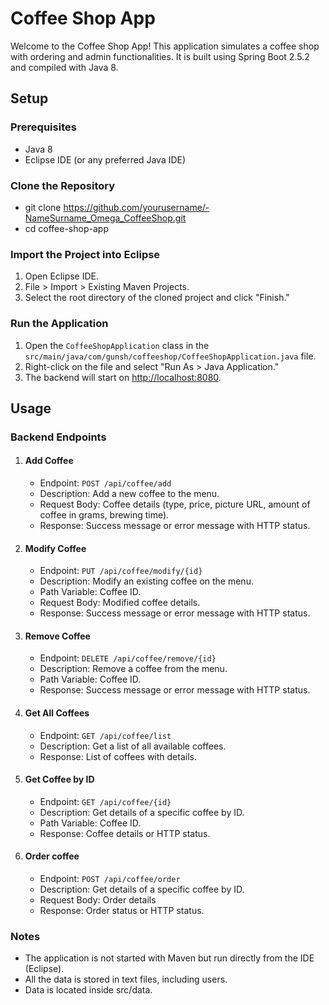 # Coffee Shop App

Welcome to the Coffee Shop App! This application simulates a coffee shop with ordering and admin functionalities. It is built using Spring Boot 2.5.2 and compiled with Java 8.

## Setup

### Prerequisites

*   Java 8
*   Eclipse IDE (or any preferred Java IDE)

### Clone the Repository

*   git clone https://github.com/yourusername/-NameSurname_Omega_CoffeeShop.git 
*   cd coffee-shop-app

### Import the Project into Eclipse

1.  Open Eclipse IDE.
2.  File > Import > Existing Maven Projects.
3.  Select the root directory of the cloned project and click "Finish."

### Run the Application

1.  Open the `CoffeeShopApplication` class in the `src/main/java/com/gunsh/coffeeshop/CoffeeShopApplication.java` file.
2.  Right-click on the file and select "Run As > Java Application."
3.  The backend will start on [http://localhost:8080](http://localhost:8080).

## Usage

### Backend Endpoints

1.  #### Add Coffee

    *   Endpoint: `POST /api/coffee/add`
    *   Description: Add a new coffee to the menu.
    *   Request Body: Coffee details (type, price, picture URL, amount of coffee in grams, brewing time).
    *   Response: Success message or error message with HTTP status.
2.  #### Modify Coffee

    *   Endpoint: `PUT /api/coffee/modify/{id}`
    *   Description: Modify an existing coffee on the menu.
    *   Path Variable: Coffee ID.
    *   Request Body: Modified coffee details.
    *   Response: Success message or error message with HTTP status.
3.  #### Remove Coffee

    *   Endpoint: `DELETE /api/coffee/remove/{id}`
    *   Description: Remove a coffee from the menu.
    *   Path Variable: Coffee ID.
    *   Response: Success message or error message with HTTP status.
4.  #### Get All Coffees

    *   Endpoint: `GET /api/coffee/list`
    *   Description: Get a list of all available coffees.
    *   Response: List of coffees with details.
5.  #### Get Coffee by ID

    *   Endpoint: `GET /api/coffee/{id}`
    *   Description: Get details of a specific coffee by ID.
    *   Path Variable: Coffee ID.
    *   Response: Coffee details or HTTP status.
6.  #### Order coffee 

    *   Endpoint: `POST /api/coffee/order`
    *   Description: Get details of a specific coffee by ID.
    *   Request Body: Order details
    *   Response: Order status or HTTP status.

### Notes

*   The application is not started with Maven but run directly from the IDE (Eclipse).
*   All the data is stored in text files, including users.
*   Data is located inside src/data.